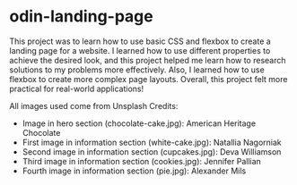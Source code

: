 # odin-landing-page

This project was to learn how to use basic CSS and flexbox to create a landing page for a website. I learned how to use different properties to achieve the desired look, and this project helped me learn how to research solutions to my problems more effectively. Also, I learned how to use flexbox to create more complex page layouts. Overall, this project felt more practical for real-world applications!

All images used come from Unsplash
Credits:
- Image in hero section (chocolate-cake.jpg): American Heritage Chocolate
- First image in information section (white-cake.jpg): Natallia Nagorniak
- Second image in information section (cupcakes.jpg): Deva Williamson
- Third image in information section (cookies.jpg): Jennifer Pallian
- Fourth image in information section (pie.jpg): Alexander Mils